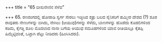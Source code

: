 +++
title = "65 ಬೀಸುನೇಣಿನ ಸೆಳೆವ"

+++
65. ರಣರಂಗದಲ್ಲಿ ಹೋರಾಡಿ ಸ್ವರ್ಗ ಸೇರಲು ಇಚ್ಛಿಸಿದ ಶತ್ರು ಬಲದ ಸೈನಿಕರಿಗೆ ಹಮ್ಮೀರ ದೇಶದ (?) ಶೂರ ರಾವುತರು ನೇಣುಗಳನ್ನು ಬಿಗಿದು, ನೇಗಿಲು (ಆಯುಧ)ಗಳನ್ನು ಸೆಳೆದು, ಬಾಣಗಳನ್ನು ಹೊಡೆದು ಕೊಡಲಿಗಳಿಂದ ಕಡಿದು, ಕೈಗತ್ತಿ ಶೂಲ ಮೊದಲಾದ ನಾನಾ ಬಗೆಯ ಆಯುಧ ಸಮೂಹಗಳಿಂದ ಯಾವ ರೀತಿಯಲ್ಲೂ ಕೈತಪ್ಪಿ ಹಿಮ್ಮೆಟ್ಟಿದಂತೆ, ಒಟ್ಟಾಗಿ ಪೆಟ್ಟು ನೀಡಿದರು (ಹಿಂಸಿಸಿದರು).